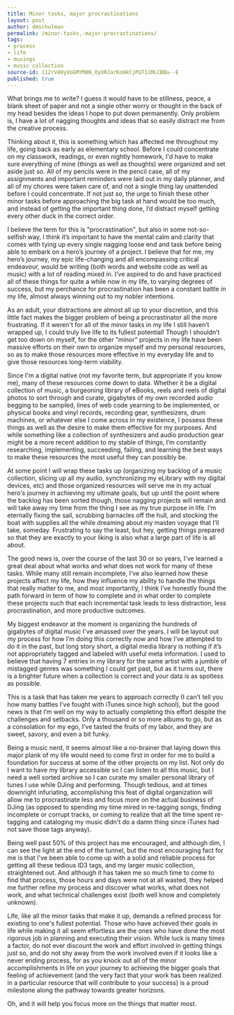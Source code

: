 ```yaml
---
title: Minor tasks, major procrastinations
layout: post
author: dmschulman
permalink: /minor-tasks,-major-procrastinations/
tags:
- process
- life
- musings
- music collection
source-id: 112rV40yVoGMYM8N_OyXRJarKoHkCjPU71iMLCBBa--E
published: true
---
```

What brings me to write? I guess it would have to be stillness, peace, a blank sheet of paper and not a single other worry or thought in the back of my head besides the ideas I hope to put down permanently. Only problem is, I have a lot of nagging thoughts and ideas that so easily distract me from the creative process.

Thinking about it, this is something which has affected me throughout my life, going back as early as elementary school. Before I could concentrate on my classwork, readings, or even nightly homework, I'd have to make sure everything of mine (things as well as thoughts) were organized and set aside just so. All of my pencils were in the pencil case, all of my assignments and important reminders were laid out in my daily planner, and all of my chores were taken care of, and not a single thing lay unattended before I could concentrate. If not just so, the urge to finish these other minor tasks before approaching the big task at hand would be too much, and instead of getting the important thing done, I’d distract myself getting every other duck in the correct order.

I believe the term for this is "procrastination", but also in some not-so-selfish way, I think it’s important to have the mental calm and clarity that comes with tying up every single nagging loose end and task before being able to embark on a hero’s journey of a project. I believe that for me, my hero’s journey, my epic life-changing and all encompassing critical endeavour, would be writing (both words and website code as well as music) with a lot of reading mixed in. I’ve aspired to do and have practiced all of these things for quite a while now in my life, to varying degrees of success, but my perchance for procrastination has been a constant battle in my life, almost always winning out to my nobler intentions.

As an adult, your distractions are almost all up to your discretion, and this little fact makes the bigger problem of being a procrastinator all the more frustrating. If it weren't for all of the minor tasks in my life I still haven’t wrapped up, I could truly live life to its fullest potential! Though I shouldn’t get too down on myself, for the other "minor" projects in my life have been massive efforts on their own to organize myself and my personal resources, so as to make those resources more effective in my everyday life and to give those resources long-term viability.

Since I'm a digital native (not my favorite term, but appropriate if you know me), many of these resources come down to data. Whether it be a digital collection of music, a burgeoning library of eBooks, reels and reels of digital photos to sort through and curate, gigabytes of my own recorded audio begging to be sampled, lines of web code yearning to be implemented, or physical books and vinyl records, recording gear, synthesizers, drum machines, or whatever else I come across in my existence, I possess these things as well as the desire to make them effective for my purposes. And while something like a collection of synthesizers and audio production gear might be a more recent addition to my stable of things, I’m constantly researching, implementing, succeeding, failing, and learning the best ways to make these resources the most useful they can possibly be.

At some point I will wrap these tasks up (organizing my backlog of a music collection, slicing up all my audio, synchronizing my eLibrary with my digital devices, etc) and those organized resources will serve me in my actual hero's journey in achieving my ultimate goals, but up until the point where the backlog has been sorted though, those nagging projects will remain and will take away my time from the thing I see as my true purpose in life. I’m eternally fixing the sail, scrubbing barnacles off the hull, and stocking the boat with supplies all the while dreaming about my maiden voyage that I’ll take, someday. Frustrating to say the least, but hey, getting things prepared so that they are exactly to your liking is also what a large part of life is all about.

The good news is, over the course of the last 30 or so years, I've learned a great deal about what works and what does not work for many of these tasks. While many still remain incomplete, I’ve also learned how these projects affect my life, how they influence my ability to handle the things that really matter to me, and most importantly, I think I’ve honestly found the path forward in term of how to complete and in what order to complete these projects such that each incremental task leads to less distraction, less procrastination, and more productive outcomes.

My biggest endeavor at the moment is organizing the hundreds of gigabytes of digital music I've amassed over the years. I will be layout out my process for how I’m doing this correctly now and how I’ve attempted to do it in the past, but long story short, a digital media library is nothing if it’s not appropriately tagged and labeled with useful meta information. I used to believe that having 7 entries in my library for the same artist with a jumble of mistagged genres was something I could get past, but as it turns out, there is a brighter future when a collection is correct and your data is as spotless as possible. 

This is a task that has taken me years to approach correctly (I can't tell you how many battles I’ve fought with iTunes since high school), but the good news is that I’m well on my way to actually completing this effort despite the challenges and setbacks. Only a thousand or so more albums to go, but as a consolation for my ego, I’ve tasted the fruits of my labor, and they are sweet, savory, and even a bit funky.

Being a music nerd, it seems almost like a no-brainer that laying down this major plank of my life would need to come first in order for me to build a foundation for success at some of the other projects on my list. Not only do I want to have my library accessible so I can listen to all this music, but I need a well sorted archive so I can curate my smaller personal library of tunes I use while DJing and performing. Though tedious, and at times downright infuriating, accomplishing this feat of digital organization will allow me to procrastinate less and focus more on the actual business of DJing (as opposed to spending my time mired in re-tagging songs, finding incomplete or corrupt tracks, or coming to realize that all the time spent re-tagging and cataloging my music didn't do a damn thing since iTunes had not save those tags anyway).

Being well past 50% of this project has me encouraged, and although dim, I can see the light at the end of the tunnel, but the most encouraging fact for me is that I've been able to come up with a solid and reliable process for getting all these tedious ID3 tags, and my larger music collection, straightened out. And although it has taken me so much time to come to find that process, those hours and days were not at all wasted, they helped me further refine my process and discover what works, what does not work, and what technical challenges exist (both well know and completely unknown).

Life, like all the minor tasks that make it up, demands a refined process for existing to one's fullest potential. Those who have achieved their goals in life while making it all seem effortless are the ones who have done the most rigorous job in planning and executing their vision. While luck is many times a factor, do not ever discount the work and effort involved in getting things just so, and do not shy away from the work involved even if it looks like a never ending process, for as you knock out all of the minor accomplishments in life on your journey to achieving the bigger goals that feeling of achievement (and the very fact that your work has been realized in a particular resource that will contribute to your success) is a proud milestone along the pathway towards greater horizons.

Oh, and it will help you focus more on the things that matter most.


